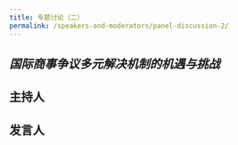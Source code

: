 ```yaml
---
title: 专题讨论（二）
permalink: /speakers-and-moderators/panel-discussion-2/
---
```


## _国际商事争议多元解决机制的机遇与挑战_

## 主持人

## 发言人
